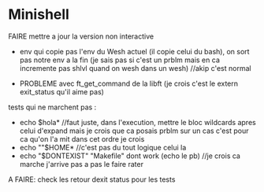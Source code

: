 # Minishell
FAIRE mettre a jour la version non interactive

<!-- MODIFIER get_next_line (multiple fd) -->
<!-- MODIFIER le heredoc pour le faire sans fork? -->
<!-- MODIFIER tout les signaux pour faire des fonctions avec sigaction? -->
<!-- MODIFIER enlever les exit et ne pas fork pour les builtin -->

- env qui copie pas l'env du Wesh actuel (il copie celui du bash), on sort pas notre env a la fin (je sais pas si c'est un prblm mais en ca incremente pas shlvl quand on wesh dans un wesh) //akip c'est normal

- PROBLEME avec ft_get_command de la libft (je crois c'est le extern exit_status qu'il aime pas)

tests qui ne marchent pas :

- echo $hola* //faut juste, dans l'execution, mettre le bloc wildcards apres celui d'expand mais je crois que ca posais prblm sur un cas c'est pour ca qu'on l'a mit dans cet ordre je crois
- echo ""$HOME* //c'est pas du tout logique celui la
- echo "$DONTEXIST" "Makefile" dont work (echo le pb) //je crois ca marche j'arrive pas a pas le faire rater


A FAIRE: check les retour dexit status pour les tests
